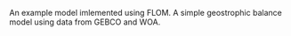 An example model imlemented using FLOM. A simple geostrophic balance model 
using data from GEBCO and WOA.

